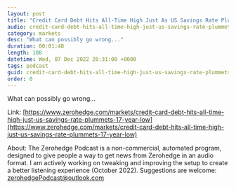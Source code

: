 ```yaml
---
layout: post
title: "Credit Card Debt Hits All-Time High Just As US Savings Rate Plummets To 17-Year Low"
audio: credit-card-debt-hits-all-time-high-just-us-savings-rate-plummets-17-year-low-0
category: markets
desc: "What can possibly go wrong..."
duration: 00:01:48
length: 108
datetime: Wed, 07 Dec 2022 20:31:00 +0000
tags: podcast
guid: credit-card-debt-hits-all-time-high-just-us-savings-rate-plummets-17-year-low-0
order: 0
---
```

What can possibly go wrong...

Link: [https://www.zerohedge.com/markets/credit-card-debt-hits-all-time-high-just-us-savings-rate-plummets-17-year-low](https://www.zerohedge.com/markets/credit-card-debt-hits-all-time-high-just-us-savings-rate-plummets-17-year-low)

About: The Zerohedge Podcast is a non-commercial, automated program, designed to give people a way to get news from Zerohedge in an audio format.  I am actively working on tweaking and improving the setup to create a better listening experience (October 2022).  Suggestions are welcome: [zerohedgePodcast@outlook.com](mailto:zerohedgePodcast@outlook.com)